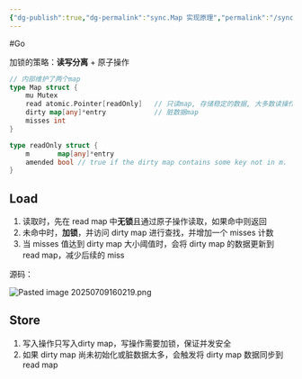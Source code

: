 ```yaml
---
{"dg-publish":true,"dg-permalink":"sync.Map 实现原理","permalink":"/sync.Map 实现原理/","tags":["Go"]}
---
```



#Go

加锁的策略：**读写分离** + 原子操作

```go
// 内部维护了两个map
type Map struct {
	mu Mutex
	read atomic.Pointer[readOnly]   // 只读map, 存储稳定的数据, 大多数读操作无锁访问
	dirty map[any]*entry            // 脏数据map
	misses int
}

type readOnly struct {
	m       map[any]*entry
	amended bool // true if the dirty map contains some key not in m.
}
```

## Load

1. 读取时，先在 read map 中**无锁**且通过原子操作读取，如果命中则返回
2. 未命中时，**加锁**，并访问 dirty map 进行查找，并增加一个 misses 计数
3. 当 misses 值达到 dirty map 大小阈值时，会将 dirty map 的数据更新到 read map，减少后续的 miss

源码：

![Pasted image 20250709160219.png](/img/user/attachments/images/Pasted%20image%2020250709160219.png)

## Store

1. 写入操作只写入dirty map，写操作需要加锁，保证并发安全
2. 如果 dirty map 尚未初始化或脏数据太多，会触发将 dirty map 数据同步到 read map